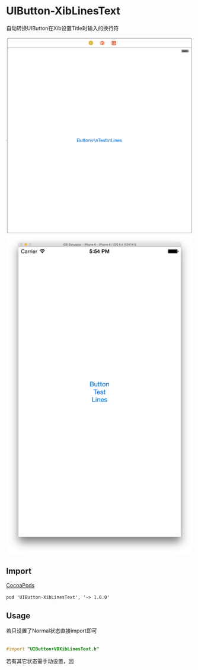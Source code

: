 # UIButton-XibLinesText
自动转换UIButton在Xib设置Title时输入的换行符

<p align="center" >
<img src="screenshots1.png" />
<img src="screenshots2.png" />
</p>

## Import
[CocoaPods](http://cocoapods.org)

`pod 'UIButton-XibLinesText', '~> 1.0.0'`

## Usage
若只设置了Normal状态直接import即可
```objective-c

#import "UIButton+VDXibLinesText.h"

```

若有其它状态需手动设置，因
